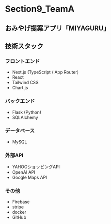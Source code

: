 # Section9_TeamA
## おみやげ提案アプリ「MIYAGURU」　

## 技術スタック
### フロントエンド
* Next.js (TypeScript / App Router)
* React
* Tailwind CSS
* Chart.js
### バックエンド
* Flask (Python)
* SQLAlchemy
### データベース
* MySQL
### 外部API 
* YAHOOショッピングAPI
* OpenAI API
* Google Maps API
### その他
* Firebase
* stripe
* docker
* GitHub
